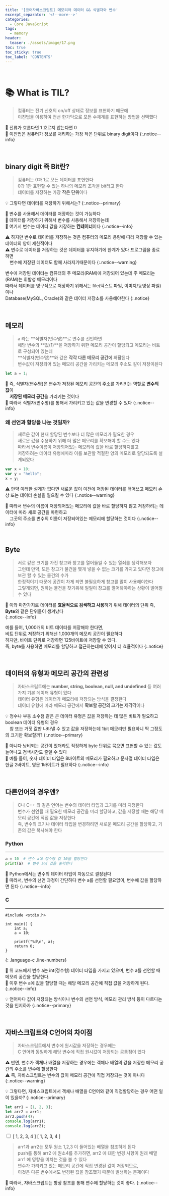 ```yaml
---
title: '[코어자바스크립트] 메모리와 데이터 && 식별자와 변수'
excerpt_separator: '<!--more-->'
categories:
  - Core JavaScript
tags:
  - memory
header:
  teaser: ./assets/image/17.png
toc: true
toc_sticky: true
toc_label: 'CONTENTS'
---
```


<br>

<!--  source ~/.bash_profile   -->
<!-- bundle exec jekyll serve -->

# 📚 What is TIL?

<!-- content -->

> 컴퓨터는 전기 신호의 on/off 상태로 정보를 표현하기 때문에  
> 이진법을 이용하여 전선 한가닥으로 모든 수체계를 표현하는 방법을 선택했다

🔎 전류가 흐른다면 1 흐르지 않는다면 0  
🔎 이진법은 컴퓨터가 정보를 처리하는 가장 작은 단위로 binary digit이다
{:.notice--info}

<br>

## binary digit 즉 Bit란?

> 컴퓨터는 0과 1로 모든 데이터를 표현한다  
> 0과 1만 표현할 수 있는 하나의 메모리 조각을 bit라고 한다  
> 데이터를 저장하는 가장 **작은 단위**이다

💡 그렇다면 데이터를 저장하기 위해서는?
{:.notice--primary}

🔎 변수를 사용해서 데이터를 저장하는 것이 가능하다  
🔎 데이터를 저장하기 위해서 변수를 사용해서 저장하는데  
🔎 여기서 변수는 데이터 값을 저장하는 **컨테이너**이다
{:.notice--info}

⚠️ 하지만 변수로 데이터를 저장하는 것은 컴퓨터의 메모리 용량에 따라 저장할 수 있는 데이터의 양이 제한적이다  
⚠️ 변수로 데이터를 저장하는 것은 데이터를 유지하기에 한계가 있다 프로그램을 종료하면  
&emsp;변수에 저장된 데이터도 함께 사라지기때문이다
{:.notice--warning}

변수에 저장된 데이터는 컴퓨터의 주 메모리(RAM)에 저장되어 있는데 주 메모리는(RAM)는 휘발성 메모리이다  
따라서 데이터를 영구적으로 저장하기 위해서는  file(텍스트 파일, 이미지/동영상 파일)이나   
Database(MySQL, Oracle)와 같은 데이터 저장소를 사용해야한다
{:.notice}

<br>

## 메모리

> a 라는 **식별자(변수명)**로 변수를 선언하면  
> 해당 변수의 **값(1)**을 저장하기 위한 메모리 공간이 할당되고 메모리는 비트로 구성되어 있는데  
> **식별자(변수명)**와 값은 **각각 다른 메모리 공간에 저장**된다  
> 변수값이 저장되어 있는 메모리 공간을 가리키는 메모리 주소도 같이 저장이된다

```js
let a = 1;
```

🔎 즉, 식별자(변수명)은 변수가 저장된 메모리 공간의 주소를 가리키는 역할로 **변수의 값**이  
&emsp;**저장된 메모리 공간**을 가리키는 것이다  
🔎 따라서 식별자(변수명)를 통해서 가리키고 있는 값을 변경할 수 있다
{:.notice--info}

### 왜 선언과 할당을 나눈 것일까?

> 새로운 값이 현재 할당된 변수보다 더 많은 메모리가 필요한 경우  
> 새로운 값을 수용하기 위해 더 많은 메모리를 확보해야 할 수도 있다  
> 따라서 변수이름이 저장되어있는 메모리에 값을 바로 할당하지않고  
> 저장하려는 데이터 유형에따라 이를 보관할 적절한 양의 메모리로 할당되도록 설계되었다

```js
var x = 10;
var y = "hello";
x = y;
```

⚠️ 만약 이러한 설계가 없다면 새로운 값이 이전에 저장된 데이터를 덮어쓰고 메모리 손상 또는 데이터 손실을 일으킬 수 있다
{:.notice--warning}

🔎 따라서 변수의 이름이 저장되어있는 메모리에 값을 바로 할당하지 않고 저장하려는 데이터에 따라 새로 공간을 마련하고  
&emsp;그곳의 주소를 변수의 이름이 저장되어있는 메모리에 할당하는 것이다
{:.notice--info}


<br>

## Byte

> 서로 같은 크기를 가진 창고와 창고를 열어들일 수 있는 열쇠를 생각해보자  
> 그런데 만약, 모든 창고가 물건을 몇개 넣을 수 없는 크기를 가지고 있다면 창고에 보관 할 수 있는 물건의 수가  
> 한정적이기 때문에 공간이 차게 되면 불필요하게 창고를 많이 사용해야한다  
> 그렇게되면, 원하는 물건을 찾기위해 일일이 창고를 열어봐야하는 상황이 벌어질 수 있다 

🔎 이와 마찬가지로 데이터를 **효율적으로 검색하고 사용**하기 위해 데이터의 단위 즉, **Byte**와 같은 단위들이 생겨났다   
{:.notice--info}

예를 들어, 1,000개의 비트 데이터를 저장해야 한다면,   
비트 단위로 저장하기 위해선 1,000개의 메모리 공간이 필요하다   
하지만, 바이트 단위로 저장하면 125바이트에 저장할 수 있다.  
즉, byte를 사용하면 메모리를 할당하고 접근하는데에 있어서 더 효율적이다
{:.notice}

<br>

## 데이터의 유형과 메모리 공간의 관련성

> 자바스크립트에는 **number, string, boolean, null, and undefined** 등 여러 가지 기본 데이터 유형이 있다   
> 데이터 유형은 데이터가 메모리에 저장되는 방식을 결정한다  
> 데이터 유형에 따라 메모리 공간에서 **확보할 공간의 크기는 제각각**이다

💡 정수나 부동 소수점 같은 큰 데이터 유형은 값을 저장하는 데 많은 비트가 필요하고 boolean 데이터 유형의 경우  
&emsp;참 또는 거짓 값만 나타낼 수 있고 값을 저장하는데 1bit 메모리만 필요하니 딱 그정도의 크기만 확보할까?
{:.notice--primary}

🔎 아니다 낭비되는 공간이 있더라도 적정하게 byte 단위로 묶으면 표현할 수 있는 값도 늘어나고 검색시간도 줄일 수 있다  
🔎 예를 들어, 숫자 데이터 타입은 8바이트의 메모리가 필요하고 문자열 데이터 타입은 한글 2바이트, 영문 1바이트가 필요하다
{:.notice--info}

<br>

## 다른언어의 경우엔?

> C나 C++ 와 같은 언어는 변수의 데이터 타입과 크기를 미리 지정한다  
> 변수가 선언될 때 필요한 메모리 공간을 미리 할당하고, 값을 저장할 때는 해당 메모리 공간에 직접 값을 저장한다  
> 즉, 변수의 크기나 데이터 타입을 변경하려면 새로운 메모리 공간을 할당하고, 기존의 값은 복사해야 한다

### Python
---
```python
a = 10  # 변수 a에 정수형 값 10을 할당한다
print(a)  # 변수 a의 값을 출력한다
```

🔎 Python에서는 변수의 데이터 타입이 자동으로 결정된다  
🔎 따라서, 변수의 선언 과정이 간단하다 변수 a를 선언할 필요없이, 변수에 값을 할당하면 된다
{:.notice--info}

### C
---

```
#include <stdio.h>

int main() {
    int a;  
    a = 10;  

    printf("%d\n", a);  
    return 0;
}
```
{: .language-c .line-numbers}

🔎 위 코드에서 변수 a는 int(정수형) 데이터 타입을 가지고 있으며, 변수 a를 선언할 때 메모리 공간을 할당한다.   
🔎 이후 변수 a에 값을 할당할 때는 해당 메모리 공간에 직접 값을 저장하게 된다.
{:.notice--info}

💡 언어마다 값이 저장되는 방식이나 변수의 선언 방식, 메모리 관리 방식 등이 다르다는 것을 인지하자
{:.notice--primary}

<br>

## 자바스크립트와 C언어의 차이점

> 자바스크립트에서 변수에 원시값을 저장하는 경우에는  
> C 언어와 동일하게 해당 변수에 직접 원시값이 저장되는 공통점이 있다

⚠️ 반면, 변수가 객체나 배열을 저장하는 경우에는 객체나 배열의 값을 저장한 메모리 공간의 주소를 변수에 할당한다  
⚠️ 즉, 자바스크립트는 변수의 값이 메모리 공간에 직접 저장되는 것이 아니다
{:.notice--warning}

💡 그렇다면, 자바스크립트에서 객체나 배열을 C언어와 같이 직접할당하는 경우 어떤 일이 있을까?
{:.notice--primary}

```javascript
let arr1 = [1, 2, 3];
let arr2 = arr1;
arr2.push(4);
console.log(arr1);
console.log(arr2);
```

<input type='checkbox' class='quiz-chek' id='quiz'> <label for='quiz' class='quizSwitch'>
[ 1, 2, 3, 4 ]
[ 1, 2, 3, 4 ]
</label>

> arr1과 arr2는 모두 원소 1,2,3 이 들어있는 배열을 참조하게 된다  
> push를 통해 arr2 에 원소4를 추가하면, 
> arr2 에 대한 변경 사항이 원래 배열  
> arr1 에 영향을 미치는 것을 볼 수 있다  
> 변수가 가리키고 있는 메모리 공간에 직접 변경된 값이 저장되므로,  
> 이것은 다른 변수에서도 변경된 값을 참조했기 때문에 발생하는 문제이다

🔎 따라서, 자바스크립트는 항상 참조를 통해 변수에 할당하는 것이 좋다.
{:.notice--info}
<!-- content -->

